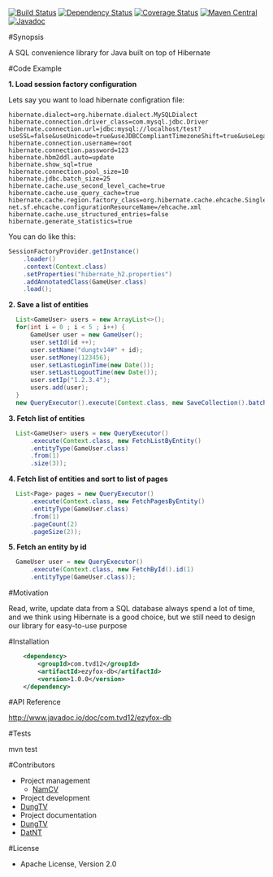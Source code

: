 [![Build Status](https://travis-ci.org/youngmonkeys/ezyfox-db.svg?branch=master)](https://travis-ci.org/youngmonkeys/ezyfox-db)
[![Dependency Status](https://www.versioneye.com/user/projects/574d34c8193d44000d50dd82/badge.svg?style=flat)](https://www.versioneye.com/user/projects/574d34c8193d44000d50dd82)
[![Coverage Status](https://coveralls.io/repos/github/youngmonkeys/ezyfox-db/badge.svg?branch=master)](https://coveralls.io/github/youngmonkeys/ezyfox-db?branch=master)
[![Maven Central](https://maven-badges.herokuapp.com/maven-central/com.tvd12/ezyfox-db/badge.svg)](https://maven-badges.herokuapp.com/maven-central/com.tvd12/ezyfox-db)
[![Javadoc](https://javadoc-emblem.rhcloud.com/doc/com.tvd12/ezyfox-db/badge.svg)](http://www.javadoc.io/doc/com.tvd12/ezyfox-db)

#Synopsis

A SQL convenience library for Java built on top of Hibernate

#Code Example

**1. Load session factory configuration**

Lets say you want to load hibernate configration file:

```
hibernate.dialect=org.hibernate.dialect.MySQLDialect
hibernate.connection.driver_class=com.mysql.jdbc.Driver
hibernate.connection.url=jdbc:mysql://localhost/test?useSSL=false&useUnicode=true&useJDBCCompliantTimezoneShift=true&useLegacyDatetimeCode=false&serverTimezone=UTC
hibernate.connection.username=root
hibernate.connection.password=123
hibernate.hbm2ddl.auto=update
hibernate.show_sql=true
hibernate.connection.pool_size=10
hibernate.jdbc.batch_size=25
hibernate.cache.use_second_level_cache=true
hibernate.cache.use_query_cache=true
hibernate.cache.region.factory_class=org.hibernate.cache.ehcache.SingletonEhCacheRegionFactory
net.sf.ehcache.configurationResourceName=/ehcache.xml
hibernate.cache.use_structured_entries=false
hibernate.generate_statistics=true
```
You can do like this:

```java
SessionFactoryProvider.getInstance()
    .loader()
    .context(Context.class)
    .setProperties("hibernate_h2.properties")
    .addAnnotatedClass(GameUser.class)
    .load();
```

**2. Save a list of entities**
```java
  List<GameUser> users = new ArrayList<>();
  for(int i = 0 ; i < 5 ; i++) {
      GameUser user = new GameUser();
      user.setId(id ++);
      user.setName("dungtv14#" + id);
      user.setMoney(123456);
      user.setLastLoginTime(new Date());
      user.setLastLogoutTime(new Date());
      user.setIp("1.2.3.4");
      users.add(user);
  }
  new QueryExecutor().execute(Context.class, new SaveCollection().batchSize(3).entities(users));
```

**3. Fetch list of entities**

```java
  List<GameUser> users = new QueryExecutor()
      .execute(Context.class, new FetchListByEntity()
      .entityType(GameUser.class)
      .from(1)
      .size(3));
```

**4. Fetch list of entities and sort to list of pages**

```java
  List<Page> pages = new QueryExecutor()
      .execute(Context.class, new FetchPagesByEntity()
      .entityType(GameUser.class)
      .from(1)
      .pageCount(2)
      .pageSize(2));

```

**5. Fetch an entity by id**

```java
  GameUser user = new QueryExecutor()
      .execute(Context.class, new FetchById().id(1)
      .entityType(GameUser.class));
```

#Motivation

Read, write, update data from a SQL database always spend a lot of time, and we think using Hibernate is a good choice, but we still need to design our library for easy-to-use purpose 

#Installation

```xml
	<dependency>
		<groupId>com.tvd12</groupId>
		<artifactId>ezyfox-db</artifactId>
		<version>1.0.0</version>
	</dependency>
```

#API Reference

http://www.javadoc.io/doc/com.tvd12/ezyfox-db

#Tests

mvn test

#Contributors

- Project management 
  - [NamCV](mailto:cungvinhnam@gmail.com)
- Project development
 - [DungTV](mailto:dungtv192@gmail.com)
- Project documentation
 - [DungTV](mailto:dungtv192@gmail.com)
 - [DatNT](mailto:dat.fithou@gmail.com)

#License

- Apache License, Version 2.0
	

